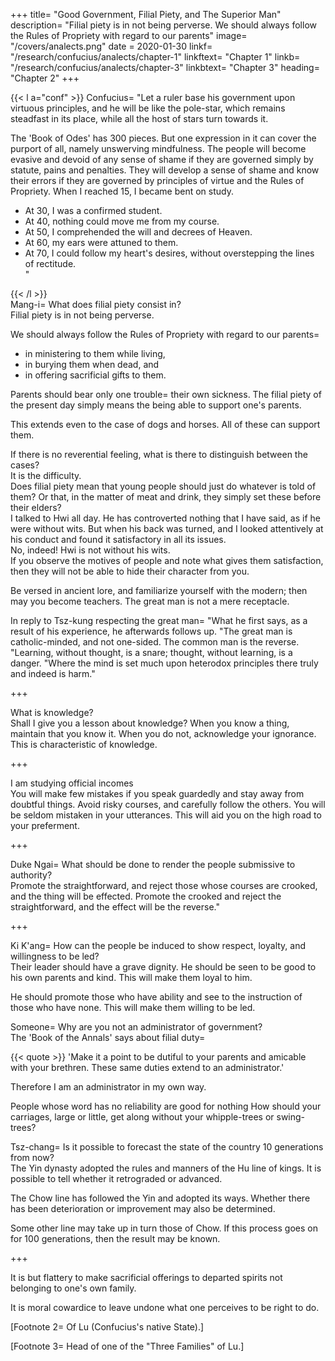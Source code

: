 +++
title=  "Good Government, Filial Piety, and The Superior Man"
description=  "Filial piety is in not being perverse. We should always follow the Rules of Propriety with regard to our parents"
image=  "/covers/analects.png"
date = 2020-01-30
linkf=  "/research/confucius/analects/chapter-1"
linkftext=  "Chapter 1"
linkb=  "/research/confucius/analects/chapter-3"
linkbtext=  "Chapter 3"
heading=  "Chapter 2"
+++ 


{{< l a="conf" >}}
Confucius=  "Let a ruler base his government upon virtuous principles, and he will be like the pole-star, which remains steadfast in its place, while all the host of stars turn towards it.

The 'Book of Odes' has 300 pieces.
But one expression in it can cover the purport of all, namely unswerving mindfulness.
The people will become evasive and devoid of any sense of shame if they are governed simply by statute, pains and penalties.
They will develop a sense of shame and know their errors if they are governed by principles of virtue and the Rules of Propriety.
When I reached 15, I became bent on study.

<ul>
<li>At 30, I was a confirmed student.</li>
<li>At 40, nothing could move me from my course.</li>
<li>At 50, I comprehended the will and decrees of Heaven.</li>
<li>At 60, my ears were attuned to them.</li>
<li>At 70, I could follow my heart's desires, without overstepping the lines of rectitude.</li>"
</ul>
{{< /l >}}

<div class="right mang">
Mang-i=  What does filial piety consist in?
</div>

<div class="left conf">
Filial piety is in not being perverse. 

We should always follow the Rules of Propriety with regard to our parents= 
<ul>
<li>in ministering to them while living,</li>
<li>in burying them when dead, and</li>
<li>in offering sacrificial gifts to them.</li>
</ul>

Parents should bear only one trouble=  their own sickness. The filial piety of the present day simply means the being able to support one's parents.

This extends even to the case of dogs and horses. All of these can support them.
</div>

<div class="right mang">
If there is no reverential feeling, what is there to distinguish between the cases?
</div>

<div class="left conf">
It is the difficulty.
</div>

<div class="right mang">
Does filial piety mean that young people should just do whatever is told of them? <!--  folks simply take upon themselves the toil of it. --> Or that, in the matter of meat and drink, they simply set these before their elders?
</div>


<div class="left conf">
I talked to Hwi all day. He has controverted nothing that I have said, as if he were without wits.
But when his back was turned, and I looked attentively at his conduct<!--  apart from me, I --> and found it satisfactory in all its issues.
</div>

<div class="right mang">
No, indeed! Hwi is not without his wits.
</div>

<div class="left conf">
If you observe<!--  what things people (usually) take in hand, watch --> the motives of people and note what gives them satisfaction, then they will not be able to hide their character from you. <!--  shall they be able to conceal from you what they are? Conceal themselves, indeed! -->

Be versed in ancient lore, and familiarize yourself with the modern; then may you become teachers. The great man is not a mere receptacle.
</div>


<div class="left conf">
In reply to Tsz-kung respecting the great man=  "What he first says, as a result of his experience, he afterwards follows up. "The great man is catholic-minded, and not one-sided. The common man is the reverse. "Learning, without thought, is a snare; thought, without learning, is a danger. "Where the mind is set much upon heterodox principles there truly and indeed is harm." 
</div>

+++

<div class="right tsz-lu">
What is knowledge? 
</div>

<div class="left conf">
Shall I give you a lesson about knowledge? When you know a thing, maintain that you know it. When you do not, acknowledge your ignorance. This is characteristic of knowledge.
</div>

+++


<div class="right tsz-chang">
I am studying official incomes
</div>

<div class="left conf">
You will make few mistakes if you speak guardedly and stay away from doubtful things. <!-- Of the many things you hear hold aloof from those that are , and  with reference to the rest; your mistakes will then be few. --> Avoid <!-- lso, of the many courses you see adopted, hold aloof from those that are --> risky courses, and carefully follow the others. <!-- ; you will then seldom have occasion for regret. --> You will be seldom mistaken in your utterances. This will aid you <!-- , and having few occasions for regret in the line you take, you are --> on the high road to your preferment.
</div>

+++

<div class="right ngai">
Duke Ngai=  What should be done to render the people submissive to authority?
</div>

<div class="left conf">
Promote the straightforward, and reject those whose courses are crooked, and the thing will be effected. Promote the crooked and reject the straightforward, and the effect will be the reverse." 
</div>

+++

<div class="right kikang">
Ki K'ang=  How can the people be induced to show respect, loyalty, and willingness to be led? 
</div>

<div class="left conf">
Their leader should have a grave dignity. <!--  in him who has the oversight of them, and they will show him respect; --> He should be seen to be good to his own parents and kind. This will make them loyal to him. 

He should promote those who have ability and see to the instruction of those who have none. This will make them willing to be led.
</div>


<div class="right kikang">
Someone=  Why are you not an administrator of government?
</div>


<div class="left conf">
The 'Book of the Annals' says about filial duty=  

{{< quote >}}
'Make it a point to be dutiful to your parents and amicable with your brethren. These same duties extend to an administrator.' 
</div>

Therefore I am an administrator in my own way.
<!-- If these, then, also make an administrator, how am I to take your words about being an administrator?"  -->

People whose word has no reliability are good for nothing How should your carriages, large or little, get along without your whipple-trees or swing-trees?
</div>

<div class="right tsz-chang">
Tsz-chang=  Is it possible to forecast the state of the country 10 generations from now?
</div>

<div class="left conf">
The Yin dynasty adopted the rules and manners of the Hu line of kings. It is possible to tell whether it retrograded or advanced. 

The Chow line has followed the Yin and adopted its ways. Whether there has been deterioration or improvement may also be determined. 

Some other line may take up in turn those of Chow. If this process goes on for 100 generations, then the result may be known.
</div>

+++

<div class="left conf">
It is but flattery to make sacrificial offerings to departed spirits not belonging to one's own family. 

It is moral cowardice to leave undone what one perceives to be right to do. 
</div>

[Footnote 2=  Of Lu (Confucius's native State).] 

[Footnote 3=  Head of one of the "Three Families" of Lu.]
